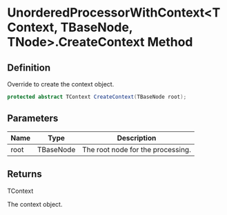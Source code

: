 # UnorderedProcessorWithContext&lt;TContext, TBaseNode, TNode&gt;.CreateContext Method
## Definition

Override to create the context object.

```c#
protected abstract TContext CreateContext(TBaseNode root);
```

## Parameters

| Name | Type | Description |
| ---- | ---- | ----------- |
| root | TBaseNode | The root node for the processing. |

## Returns

TContext

The context object.
